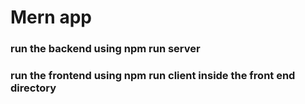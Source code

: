 # Mern app


### run the backend using npm run server
### run the frontend using npm run client inside the front end directory
